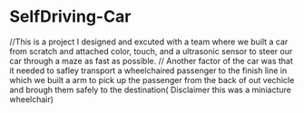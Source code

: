 # SelfDriving-Car
//This is a project I designed and excuted with a team where we built a car from scratch and attached color, touch, and a ultrasonic sensor to steer our car through a maze as fast as possible.
// Another factor of the car was that it needed to safley transport a wheelchaired passenger to the finish line in which we built a arm to pick up the passenger from the back of out vechicle and brough them safely to the destination( Disclaimer this was a miniacture wheelchair)
